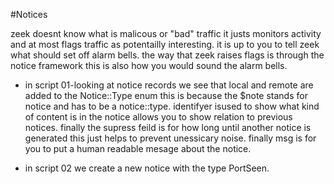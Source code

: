 #Notices

zeek doesnt know what is malicous or "bad" traffic it justs monitors activity and at most flags traffic as potentailly interesting. it is up to you to tell zeek what should set off alarm bells. the way that zeek raises flags is through the notice framework this is also how you would sound the alarm bells.


* in script 01-looking at notice records we see that local and remote are added to the Notice::Type enum this is because the $note stands for notice and has to be a notice::type. identifyer isused to show what kind of content is in the notice allows you to show relation to previous notices. finally the supress feild is for how long until another notice is generated this just helps to prevent unessicary noise. finally msg is for you to put a human readable mesage about the notice. 

* in script 02 we create a new notice with the type PortSeen. 
